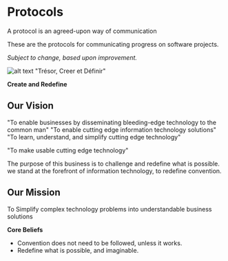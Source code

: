 # Protocols
A protocol is an agreed-upon way of communication

These are the protocols for communicating progress on software projects.

*Subject to change, based upon improvement.*


![alt text](http://www.wallquotes.com/sites/default/files/styles/uc_canvas/public/arts0164-94.png?itok=XruZUAfU) "Trésor, Creer et Définir"

**Create and Redefine**


## Our Vision
"To enable businesses by disseminating bleeding-edge technology to the common man"
"To enable cutting edge information technology solutions"
"To learn, understand, and simplify cutting edge technology"

"To make usable cutting edge technology"

The purpose of this business is to challenge and redefine what is possible.  we stand at the forefront of information technology, to redefine convention.



## Our Mission
To Simplify complex technology problems into understandable business solutions

**Core Beliefs**
* Convention does not need to be followed, unless it works.
* Redefine what is possible, and imaginable.
